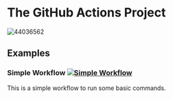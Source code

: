# The GitHub Actions Project

![44036562](https://github.com/d4rkr0n1n/the-github-actions-project/assets/39593927/7c4bd210-9a1d-4449-ade4-6dd28ca4d93a)

## Examples

### Simple Workflow [![Simple Workflow](https://github.com/d4rkr0n1n/the-github-actions-project/actions/workflows/simple-workflow.yml/badge.svg)](https://github.com/d4rkr0n1n/the-github-actions-project/actions/workflows/simple-workflow.yml)

This is a simple workflow to run some basic commands.
